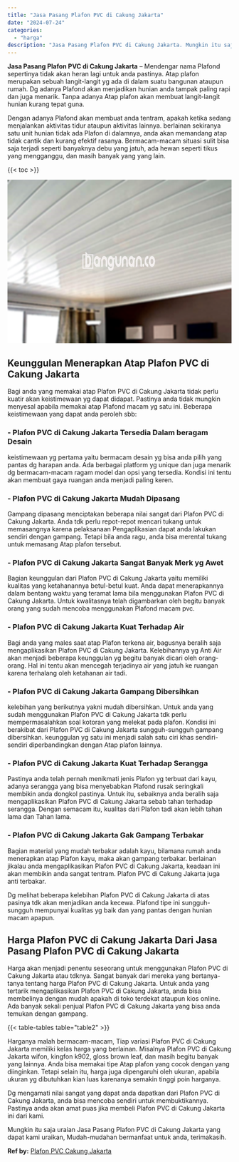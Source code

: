 ```yaml
---
title: "Jasa Pasang Plafon PVC di Cakung Jakarta"
date: "2024-07-24"
categories: 
  - "harga"
description: "Jasa Pasang Plafon PVC di Cakung Jakarta. Mungkin itu saja uraian Jasa Pasang Plafon PVC di Cakung Jakarta yang dapat kami uraikan, Mudah-mudahan bermanfaat..."
---
```


**Jasa Pasang Plafon PVC di Cakung Jakarta** – Mendengar nama Plafond sepertinya tidak akan heran lagi untuk anda pastinya. Atap plafon merupakan sebuah langit-langit yg ada di dalam suatu bangunan ataupun rumah. Dg adanya Plafond akan menjadikan hunian anda tampak paling rapi dan juga menarik. Tanpa adanya Atap plafon akan membuat langit-langit hunian kurang tepat guna.

Dengan adanya Plafond akan membuat anda tentram, apakah ketika sedang menjalankan aktivitas tidur ataupun aktivitas lainnya. berlainan sekiranya satu unit hunian tidak ada Plafon di dalamnya, anda akan memandang atap tidak cantik dan kurang efektif rasanya. Bermacam-macam situasi sulit bisa saja terjadi seperti banyaknya debu yang jatuh, ada hewan seperti tikus yang mengganggu, dan masih banyak yang yang lain.

{{< toc >}}

![Jasa Pasang Plafon PVC di Cakung Jakarta](/images/flafond-pvc-murah08.png)

## Keunggulan Menerapkan Atap Plafon PVC di Cakung Jakarta

Bagi anda yang memakai atap Plafon PVC di Cakung Jakarta tidak perlu kuatir akan keistimewaan yg dapat didapat. Pastinya anda tidak mungkin menyesal apabila memakai atap Plafond macam yg satu ini. Beberapa keistimewaan yang dapat anda peroleh sbb:

### \- Plafon PVC di Cakung Jakarta Tersedia Dalam beragam Desain

keistimewaan yg pertama yaitu bermacam desain yg bisa anda pilih yang pantas dg harapan anda. Ada berbagai platform yg unique dan juga menarik dg bermacam-macam ragam model dan opsi yang tersedia. Kondisi ini tentu akan membuat gaya ruangan anda menjadi paling keren.

### \- Plafon PVC di Cakung Jakarta Mudah Dipasang

Gampang dipasang menciptakan beberapa nilai sangat dari Plafon PVC di Cakung Jakarta. Anda tdk perlu repot-repot mencari tukang untuk memasangnya karena pelaksanaan Pengaplikasian dapat anda lakukan sendiri dengan gampang. Tetapi bila anda ragu, anda bisa merental tukang untuk memasang Atap plafon tersebut.

### \- Plafon PVC di Cakung Jakarta Sangat Banyak Merk yg Awet

Bagian keunggulan dari Plafon PVC di Cakung Jakarta yaitu memiliki kualitas yang ketahanannya betul-betul kuat. Anda dapat menerapkannya dalam bentang waktu yang teramat lama bila menggunakan Plafon PVC di Cakung Jakarta. Untuk kwalitasnya telah digambarkan oleh begitu banyak orang yang sudah mencoba menggunakan Plafond macam pvc.

### \- Plafon PVC di Cakung Jakarta Kuat Terhadap Air

Bagi anda yang males saat atap Plafon terkena air, bagusnya beralih saja mengaplikasikan Plafon PVC di Cakung Jakarta. Kelebihannya yg Anti Air akan menjadi beberapa keunggulan yg begitu banyak dicari oleh orang-orang. Hal ini tentu akan mencegah terjadinya air yang jatuh ke ruangan karena terhalang oleh ketahanan air tadi.

### \- Plafon PVC di Cakung Jakarta Gampang Dibersihkan

kelebihan yang berikutnya yakni mudah dibersihkan. Untuk anda yang sudah menggunakan Plafon PVC di Cakung Jakarta tdk perlu mempermasalahkan soal kotoran yang melekat pada plafon. Kondisi ini berakibat dari Plafon PVC di Cakung Jakarta sungguh-sungguh gampang dibersihkan. keunggulan yg satu ini menjadi salah satu ciri khas sendiri-sendiri diperbandingkan dengan Atap plafon lainnya.

### \- Plafon PVC di Cakung Jakarta Kuat Terhadap Serangga

Pastinya anda telah pernah menikmati jenis Plafon yg terbuat dari kayu, adanya serangga yang bisa menyebabkan Plafond rusak seringkali membikin anda dongkol pastinya. Untuk itu, sebaiknya anda beralih saja mengaplikasikan Plafon PVC di Cakung Jakarta sebab tahan terhadap serangga. Dengan semacam itu, kualitas dari Plafon tadi akan lebih tahan lama dan Tahan lama.

### \- Plafon PVC di Cakung Jakarta Gak Gampang Terbakar

Bagian material yang mudah terbakar adalah kayu, bilamana rumah anda menerapkan atap Plafon kayu, maka akan gampang terbakar. berlainan jikalau anda mengaplikasikan Plafon PVC di Cakung Jakarta, keadaan ini akan membikin anda sangat tentram. Plafon PVC di Cakung Jakarta juga anti terbakar.

Dg melihat beberapa kelebihan Plafon PVC di Cakung Jakarta di atas pasinya tdk akan menjadikan anda kecewa. Plafond tipe ini sungguh-sungguh mempunyai kualitas yg baik dan yang pantas dengan hunian macam apapun.

## Harga Plafon PVC di Cakung Jakarta Dari Jasa Pasang Plafon PVC di Cakung Jakarta

Harga akan menjadi penentu seseorang untuk menggunakan Plafon PVC di Cakung Jakarta atau tdknya. Sangat banyak dari mereka yang bertanya-tanya tentang harga Plafon PVC di Cakung Jakarta. Untuk anda yang tertarik mengaplikasikan Plafon PVC di Cakung Jakarta, anda bisa membelinya dengan mudah apakah di toko terdekat ataupun kios online. Ada banyak sekali penjual Plafon PVC di Cakung Jakarta yang bisa anda temukan dengan gampang.

{{< table-tables table="table2" >}}

Harganya malah bermacam-macam, Tiap variasi Plafon PVC di Cakung Jakarta memiliki kelas harga yang berlainan. Misalnya Plafon PVC di Cakung Jakarta wifon, kingfon k902, gloss brown leaf, dan masih begitu banyak yang lainnya. Anda bisa memakai tipe Atap plafon yang cocok dengan yang diinginkan. Tetapi selain itu, harga juga dipengaruhi oleh ukuran, apabila ukuran yg dibutuhkan kian luas karenanya semakin tinggi poin harganya.

Dg mengamati nilai sangat yang dapat anda dapatkan dari Plafon PVC di Cakung Jakarta, anda bisa mencoba sendiri untuk membuktikannya. Pastinya anda akan amat puas jika membeli Plafon PVC di Cakung Jakarta ini dari kami.

Mungkin itu saja uraian Jasa Pasang Plafon PVC di Cakung Jakarta yang dapat kami uraikan, Mudah-mudahan bermanfaat untuk anda, terimakasih.

**Ref by:** [Plafon PVC Cakung Jakarta](https://id.wikipedia.org/wiki/Plafon)
